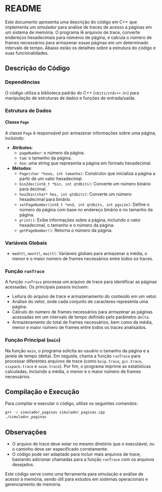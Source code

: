 # README

Este documento apresenta uma descrição do código em C++ que implementa um simulador para análise de traces de acesso a páginas em um sistema de memória. O programa lê arquivos de trace, converte endereços hexadecimais para números de página, e calcula o número de frames necessários para armazenar essas páginas em um determinado intervalo de tempo. Abaixo estão os detalhes sobre a estrutura do código e suas funcionalidades.

## Descrição do Código

### Dependências
O código utiliza a biblioteca padrão do C++ (`<bits/stdc++.h>`) para manipulação de estruturas de dados e funções de entrada/saída.

### Estrutura de Dados

#### Classe `Page`
A classe `Page` é responsável por armazenar informações sobre uma página, incluindo:
- **Atributos**:
  - `pageNumber`: o número da página.
  - `tam`: o tamanho da página.
  - `hex`: uma string que representa a página em formato hexadecimal.
- **Métodos**:
  - `Page(char *hexa, int tamanho)`: Construtor que inicializa a página a partir de um valor hexadecimal.
  - `bin2dec(int8_t *bin, int qtdbits)`: Converte um número binário para decimal.
  - `hex2bin(char* hex, int qtdbits)`: Converte um número hexadecimal para binário.
  - `setPageNumber(int8_t *end, int qtdbits, int pgsize)`: Define o número da página com base no endereço binário e no tamanho da página.
  - `print()`: Exibe informações sobre a página, incluindo o valor hexadecimal, o tamanho e o número da página.
  - `getPageNumber()`: Retorna o número da página.

### Variáveis Globais
- `medttl`, `menttl`, `maittl`: Variáveis globais para armazenar a média, o menor e o maior número de frames necessários entre todos os traces.

### Função `runTrace`
A função `runTrace` processa um arquivo de trace para identificar as páginas acessadas. Os principais passos incluem:
- Leitura do arquivo de trace e armazenamento do conteúdo em um vetor.
- Análise do vetor, onde cada conjunto de caracteres representa uma página.
- Cálculo do número de frames necessários para armazenar as páginas acessadas em um intervalo de tempo definido pelo parâmetro `delta`.
- Armazenamento do total de frames necessários, bem como da média, menor e maior número de frames entre todos os traces analisados.

### Função Principal (`main`)
Na função `main`, o programa solicita ao usuário o tamanho da página e a janela de tempo (delta). Em seguida, chama a função `runTrace` para processar diferentes arquivos de trace (como `bzip.trace`, `gcc.trace`, `sixpack.trace` e `swim.trace`). Por fim, o programa imprime as estatísticas calculadas, incluindo a média, o menor e o maior número de frames necessários.

## Compilação e Execução
Para compilar e executar o código, utilize os seguintes comandos:

```bash
g++ -o simulador_paginas simulador_paginas.cpp
./simulador_paginas
```

## Observações
- O arquivo de trace deve estar no mesmo diretório que o executável, ou o caminho deve ser especificado corretamente.
- O código pode ser adaptado para incluir mais arquivos de trace, bastando adicionar chamadas para a função `runTrace` com os arquivos desejados.

Este código serve como uma ferramenta para simulação e análise de acesso à memória, sendo útil para estudos em sistemas operacionais e gerenciamento de memória.
